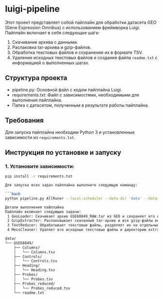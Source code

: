 # luigi-pipeline

Этот проект представляет собой пайплайн для обработки датасета GEO (Gene Expression Omnibus) с использованием фреймворка Luigi. Пайплайн включает в себя следующие шаги:

1. Скачивание архива с данными.
2. Распаковка tar-архива и gzip-файлов.
3. Обработка текстовых файлов и сохранение их в формате TSV.
4. Удаление исходных текстовых файлов и создание файла `readme.txt` с информацией о выполненных шагах.

## Структура проекта

- pipeline.py: Основной файл с кодом пайплайна Luigi.
- requirements.txt: Файл с зависимостями, необходимыми для выполнения пайплайна.
- Папка с датасетом, полученным в результате работы пайплайна.

## Требования

Для запуска пайплайна необходим Python 3 и установленные зависимости из `requirements.txt`.

## Инструкция по установке и запуску

### 1. Установите зависимости:

```bash
pip install -r requirements.txt

Для запуска всех задач пайплайна выполните следующую команду:

```bash
python pipeline.py AllRuner --local-scheduler --data-dir 'data' --dataset-series 'GSE68nnn' --dataset-name 'GSE68849'

Детали выполнения пайплайна
Пайплайн включает следующие задачи:
 1 GeoLoader: Скачивает архив GSE68849_RAW.tar из GEO и сохраняет его в директорию data.
 2 GzipExtracter: Распаковывает скачанный tar-архив и все gzip-файлы внутри него, сохраняет распакованные файлы в директорию data/GSE68849/extracted.
 3 TextReducer: Обрабатывает текстовые файлы, разделяет их на отдельные таблицы и сохраняет каждую таблицу в формате TSV в отдельной директории внутри data/GSE68849. Также создает урезанную версию таблицы Probes.
 4 MessCleaner: Удаляет все исходные текстовые файлы и директорию extracted, создает файл readme.txt с информацией о выполненных шагах.

data/
└── GSE68849/
    ├── Columns/
    │   └── Columns.tsv
    ├── Controls/
    │   └── Controls.tsv
    ├── Heading/
    │   └── Heading.tsv
    ├── Probes/
    │   └── Probes.tsv
    ├── Probes_reduced/
    │   └── Probes_reduced.tsv
    └── readme.txt